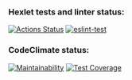 ### Hexlet tests and linter status:
[![Actions Status](https://github.com/JohnnyEp/frontend-project-lvl2/workflows/hexlet-check/badge.svg)](https://github.com/JohnnyEp/frontend-project-lvl2/actions)
[![eslint-test](https://github.com/JohnnyEp/frontend-project-lvl2/actions/workflows/eslint-test.yml/badge.svg)](https://github.com/JohnnyEp/frontend-project-lvl2/actions/workflows/eslint-test.yml)
### CodeClimate status:
[![Maintainability](https://api.codeclimate.com/v1/badges/da96656eb4a5c911c07a/maintainability)](https://codeclimate.com/github/JohnnyEp/frontend-project-lvl2/maintainability)
[![Test Coverage](https://api.codeclimate.com/v1/badges/da96656eb4a5c911c07a/test_coverage)](https://codeclimate.com/github/JohnnyEp/frontend-project-lvl2/test_coverage)
